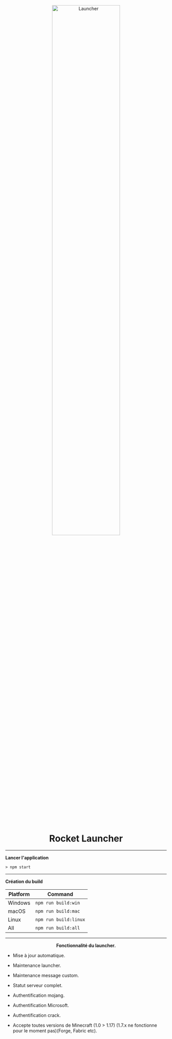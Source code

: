 <p align="center"><img src="https://www.bing.com/images/search?q=launcher+icon&id=22A051B57A23D94935F76BF45E1EE187A442A8A1&FORM=IQFRBA" width="65%" height="65%" alt="Launcher"></p>

<h1 align="center">Rocket Launcher</h1>




---

**Lancer l'application**

```console
> npm start
```
---

**Création du build**

| Platform    | Command              |
| ----------- | -------------------- |
| Windows  | `npm run build:win`   |
| macOS    | `npm run build:mac`   |
| Linux    | `npm run build:linux` |
| All    | `npm run build:all` |

---

**<p align="center">Fonctionnalité du launcher.</p>**

- Mise à jour automatique.

- Maintenance launcher.

- Maintenance message custom.

- Statut serveur complet.

- Authentification mojang.

- Authentification Microsoft.

- Authentification crack.

- Accepte toutes versions de Minecraft (1.0 > 1.17)  (1.7.x ne fonctionne pour le moment pas)(Forge, Fabric etc).

